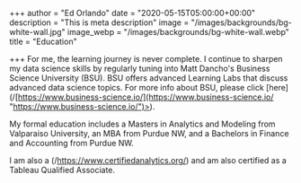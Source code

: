 +++
author = "Ed Orlando"
date = "2020-05-15T05:00:00+00:00"
description = "This is meta description"
image = "/images/backgrounds/bg-white-wall.jpg"
image_webp = "/images/backgrounds/bg-white-wall.webp"
title = "Education"

+++
For me, the learning journey is never complete.  I continue to sharpen my data science skills by regularly tuning into Matt Dancho's Business Science University (BSU).  BSU offers advanced Learning Labs that discuss advanced data science topics.  For more info about BSU, please click \[here\](/[https://www.business-science.io/](https://www.business-science.io/ "https://www.business-science.io/")>).

My formal education includes a Masters in Analytics and Modeling from Valparaiso University, an MBA from Purdue NW, and a Bachelors in Finance and Accounting from Purdue NW.

I am also a (/https://www.certifiedanalytics.org/) and am also certified as a Tableau Qualified Associate.